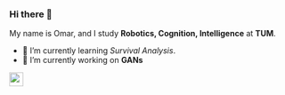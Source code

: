 ### Hi there 👋
My name is Omar, and I study **Robotics, Cognition, Intelligence** at **TUM**. 
- 🌱 I’m currently learning *Survival Analysis*.
- 🔭 I’m currently working on **GANs**
<p>
<a href="https://www.linkedin.com/in/omarasamad/"><img src="https://img.shields.io/badge/linkedin-%231DA1F2.svg?&style=for-the-badge&logo=linkedin&logoColor=white" height=25></a> 
</p>
<!--
**3bsamad/3bsamad** is a ✨ _special_ ✨ repository because its `README.md` (this file) appears on your GitHub profile.
![<Linkedin>](https://img.shields.io/badge/<Badge Text>-<Background Color>?style=for-the-badge&logo=<Icon Name>&logoColor=<Logo Color>)
Here are some ideas to get you started:

- 🔭 I’m currently working on 
- 🌱 I’m currently learning ...
- 👯 I’m looking to collaborate on ...
- 🤔 I’m looking for help with ...
- 💬 Ask me about ...
- 📫 How to reach me: ...
- ⚡ Fun fact: ...
-->
